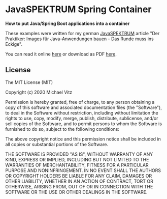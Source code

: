 # JavaSPEKTRUM Spring Container

**How to put Java/Spring Boot applications into a container**

These examples were written for my german [JavaSPEKTRUM](http://www.javaspektrum.de/)
article "Der Praktiker: Images für Java-Anwendungen bauen - Das Runde muss ins
Eckige".

You can read it online [here](https://www.innoq.com/de/articles/2020/08/java-spring-docker-images/)
or download as PDF [here](http://www.sigs.de/publications/download/Artikel/vitz_JS_03_20_kjfg.pdf).


## License

The MIT License (MIT)

Copyright (c) 2020 Michael Vitz

Permission is hereby granted, free of charge, to any person obtaining a copy of
this software and associated documentation files (the "Software"), to deal in
the Software without restriction, including without limitation the rights to
use, copy, modify, merge, publish, distribute, sublicense, and/or sell copies of
the Software, and to permit persons to whom the Software is furnished to do so,
subject to the following conditions:

The above copyright notice and this permission notice shall be included in all
copies or substantial portions of the Software.

THE SOFTWARE IS PROVIDED "AS IS", WITHOUT WARRANTY OF ANY KIND, EXPRESS OR
IMPLIED, INCLUDING BUT NOT LIMITED TO THE WARRANTIES OF MERCHANTABILITY, FITNESS
FOR A PARTICULAR PURPOSE AND NONINFRINGEMENT. IN NO EVENT SHALL THE AUTHORS OR
COPYRIGHT HOLDERS BE LIABLE FOR ANY CLAIM, DAMAGES OR OTHER LIABILITY, WHETHER
IN AN ACTION OF CONTRACT, TORT OR OTHERWISE, ARISING FROM, OUT OF OR IN
CONNECTION WITH THE SOFTWARE OR THE USE OR OTHER DEALINGS IN THE SOFTWARE.

